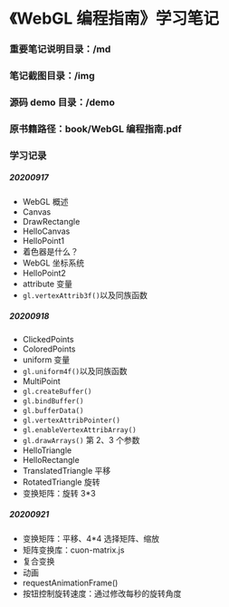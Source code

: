 # 《WebGL 编程指南》学习笔记

### 重要笔记说明目录：/md

### 笔记截图目录：/img

### 源码 demo 目录：/demo

### 原书籍路径：book/WebGL 编程指南.pdf

### 学习记录

##### 20200917

- WebGL 概述
- Canvas
- DrawRectangle
- HelloCanvas
- HelloPoint1
- 着色器是什么？
- WebGL 坐标系统
- HelloPoint2
- attribute 变量
- `gl.vertexAttrib3f()`以及同族函数

##### 20200918

- ClickedPoints
- ColoredPoints
- uniform 变量
- `gl.uniform4f()`以及同族函数
- MultiPoint
- `gl.createBuffer()`
- `gl.bindBuffer()`
- `gl.bufferData()`
- `gl.vertexAttribPointer()`
- `gl.enableVertexAttribArray()`
- `gl.drawArrays()` 第 2、3 个参数
- HelloTriangle
- HelloRectangle
- TranslatedTriangle 平移
- RotatedTriangle 旋转
- 变换矩阵：旋转 3\*3

##### 20200921

- 变换矩阵：平移、4\*4 选择矩阵、缩放
- 矩阵变换库：cuon-matrix.js
- 复合变换
- 动画
- requestAnimationFrame()
- 按钮控制旋转速度：通过修改每秒的旋转角度

